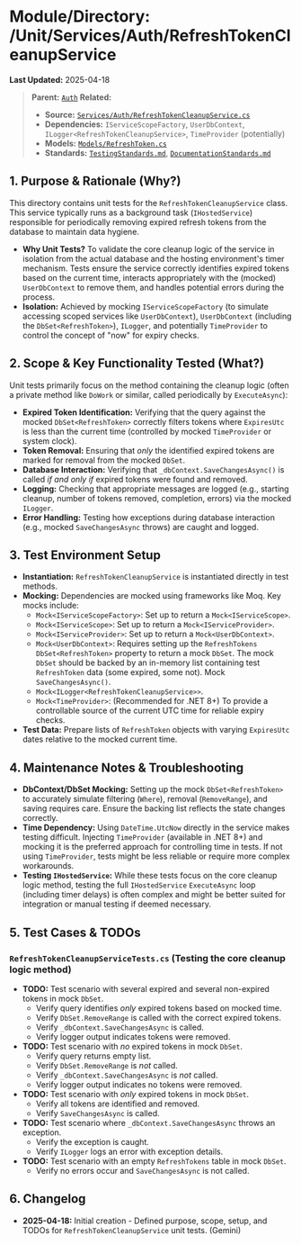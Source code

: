 # Module/Directory: /Unit/Services/Auth/RefreshTokenCleanupService

**Last Updated:** 2025-04-18

> **Parent:** [`Auth`](../README.md)
> **Related:**
> * **Source:** [`Services/Auth/RefreshTokenCleanupService.cs`](../../../../../api-server/Services/Auth/RefreshTokenCleanupService.cs)
> * **Dependencies:** `IServiceScopeFactory`, `UserDbContext`, `ILogger<RefreshTokenCleanupService>`, `TimeProvider` (potentially)
> * **Models:** [`Models/RefreshToken.cs`](../../../../../api-server/Services/Auth/Models/RefreshToken.cs)
> * **Standards:** [`TestingStandards.md`](../../../../../Docs/Development/TestingStandards.md), [`DocumentationStandards.md`](../../../../../Docs/Development/DocumentationStandards.md)

## 1. Purpose & Rationale (Why?)

This directory contains unit tests for the `RefreshTokenCleanupService` class. This service typically runs as a background task (`IHostedService`) responsible for periodically removing expired refresh tokens from the database to maintain data hygiene.

* **Why Unit Tests?** To validate the core cleanup logic of the service in isolation from the actual database and the hosting environment's timer mechanism. Tests ensure the service correctly identifies expired tokens based on the current time, interacts appropriately with the (mocked) `UserDbContext` to remove them, and handles potential errors during the process.
* **Isolation:** Achieved by mocking `IServiceScopeFactory` (to simulate accessing scoped services like `UserDbContext`), `UserDbContext` (including the `DbSet<RefreshToken>`), `ILogger`, and potentially `TimeProvider` to control the concept of "now" for expiry checks.

## 2. Scope & Key Functionality Tested (What?)

Unit tests primarily focus on the method containing the cleanup logic (often a private method like `DoWork` or similar, called periodically by `ExecuteAsync`):

* **Expired Token Identification:** Verifying that the query against the mocked `DbSet<RefreshToken>` correctly filters tokens where `ExpiresUtc` is less than the current time (controlled by mocked `TimeProvider` or system clock).
* **Token Removal:** Ensuring that *only* the identified expired tokens are marked for removal from the mocked `DbSet`.
* **Database Interaction:** Verifying that `_dbContext.SaveChangesAsync()` is called *if and only if* expired tokens were found and removed.
* **Logging:** Checking that appropriate messages are logged (e.g., starting cleanup, number of tokens removed, completion, errors) via the mocked `ILogger`.
* **Error Handling:** Testing how exceptions during database interaction (e.g., mocked `SaveChangesAsync` throws) are caught and logged.

## 3. Test Environment Setup

* **Instantiation:** `RefreshTokenCleanupService` is instantiated directly in test methods.
* **Mocking:** Dependencies are mocked using frameworks like Moq. Key mocks include:
    * `Mock<IServiceScopeFactory>`: Set up to return a `Mock<IServiceScope>`.
    * `Mock<IServiceScope>`: Set up to return a `Mock<IServiceProvider>`.
    * `Mock<IServiceProvider>`: Set up to return a `Mock<UserDbContext>`.
    * `Mock<UserDbContext>`: Requires setting up the `RefreshTokens` `DbSet<RefreshToken>` property to return a mock `DbSet`. The mock `DbSet` should be backed by an in-memory list containing test `RefreshToken` data (some expired, some not). Mock `SaveChangesAsync()`.
    * `Mock<ILogger<RefreshTokenCleanupService>>`.
    * `Mock<TimeProvider>`: (Recommended for .NET 8+) To provide a controllable source of the current UTC time for reliable expiry checks.
* **Test Data:** Prepare lists of `RefreshToken` objects with varying `ExpiresUtc` dates relative to the mocked current time.

## 4. Maintenance Notes & Troubleshooting

* **DbContext/DbSet Mocking:** Setting up the mock `DbSet<RefreshToken>` to accurately simulate filtering (`Where`), removal (`RemoveRange`), and saving requires care. Ensure the backing list reflects the state changes correctly.
* **Time Dependency:** Using `DateTime.UtcNow` directly in the service makes testing difficult. Injecting `TimeProvider` (available in .NET 8+) and mocking it is the preferred approach for controlling time in tests. If not using `TimeProvider`, tests might be less reliable or require more complex workarounds.
* **Testing `IHostedService`:** While these tests focus on the core cleanup logic method, testing the full `IHostedService` `ExecuteAsync` loop (including timer delays) is often complex and might be better suited for integration or manual testing if deemed necessary.

## 5. Test Cases & TODOs

### `RefreshTokenCleanupServiceTests.cs` (Testing the core cleanup logic method)
* **TODO:** Test scenario with several expired and several non-expired tokens in mock `DbSet`.
    * Verify query identifies *only* expired tokens based on mocked time.
    * Verify `DbSet.RemoveRange` is called with the correct expired tokens.
    * Verify `_dbContext.SaveChangesAsync` is called.
    * Verify logger output indicates tokens were removed.
* **TODO:** Test scenario with *no* expired tokens in mock `DbSet`.
    * Verify query returns empty list.
    * Verify `DbSet.RemoveRange` is *not* called.
    * Verify `_dbContext.SaveChangesAsync` is *not* called.
    * Verify logger output indicates no tokens were removed.
* **TODO:** Test scenario with *only* expired tokens in mock `DbSet`.
    * Verify all tokens are identified and removed.
    * Verify `SaveChangesAsync` is called.
* **TODO:** Test scenario where `_dbContext.SaveChangesAsync` throws an exception.
    * Verify the exception is caught.
    * Verify `ILogger` logs an error with exception details.
* **TODO:** Test scenario with an empty `RefreshTokens` table in mock `DbSet`.
    * Verify no errors occur and `SaveChangesAsync` is not called.

## 6. Changelog

* **2025-04-18:** Initial creation - Defined purpose, scope, setup, and TODOs for `RefreshTokenCleanupService` unit tests. (Gemini)

